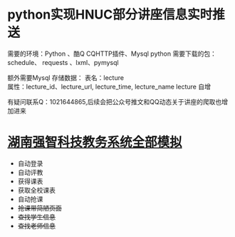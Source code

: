 # python实现HNUC部分讲座信息实时推送

需要的环境：Python 、酷Q CQHTTP插件、Mysql
python 需要下载的包：schedule、 requests 、lxml、pymysql

额外需要Mysql 存储数据：
  表名：lecture    
   属性：lecture_id、lecture_url, lecture_time, lecture_name lecture 自增


有疑问联系Q：1021644865,后续会把公众号推文和QQ动态关于讲座的爬取也增加进来

# [湖南强智科技教务系统全部模拟](https://gitee.com/ym_0101/HutbEduAdminSystem/tree/master/venv)
  * 自动登录
  * 自动评教
  * 获得课表
  * 获取全校课表
  * 自动抢课
  * ~~抢课带简陋页面~~
  * ~~查找学生信息~~
  * ~~查找老师信息~~
